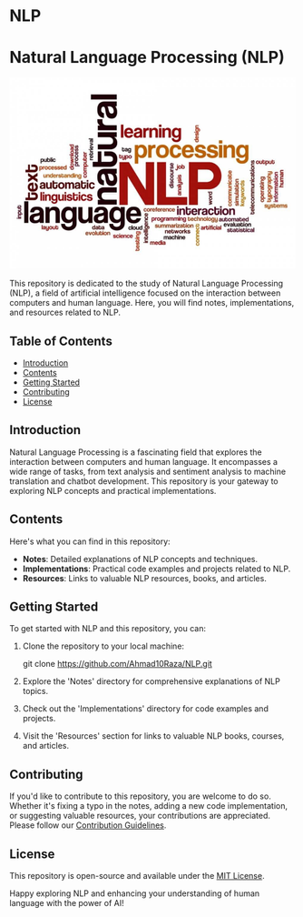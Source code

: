 # NLP

# Natural Language Processing (NLP) 

![NLP](Data/Images/NLP.jpg)

This repository is dedicated to the study of Natural Language Processing (NLP), a field of artificial intelligence focused on the interaction between computers and human language. Here, you will find notes, implementations, and resources related to NLP.

## Table of Contents

- [Introduction](#introduction)
- [Contents](#contents)
- [Getting Started](#getting-started)
- [Contributing](#contributing)
- [License](#license)

## Introduction

Natural Language Processing is a fascinating field that explores the interaction between computers and human language. It encompasses a wide range of tasks, from text analysis and sentiment analysis to machine translation and chatbot development. This repository is your gateway to exploring NLP concepts and practical implementations.

## Contents

Here's what you can find in this repository:

- **Notes**: Detailed explanations of NLP concepts and techniques.
- **Implementations**: Practical code examples and projects related to NLP.
- **Resources**: Links to valuable NLP resources, books, and articles.

## Getting Started

To get started with NLP and this repository, you can:

1. Clone the repository to your local machine:

   git clone https://github.com/Ahmad10Raza/NLP.git


2. Explore the 'Notes' directory for comprehensive explanations of NLP topics.

3. Check out the 'Implementations' directory for code examples and projects.
4. Visit the 'Resources' section for links to valuable NLP books, courses, and articles.

## Contributing

If you'd like to contribute to this repository, you are welcome to do so. Whether it's fixing a typo in the notes, adding a new code implementation, or suggesting valuable resources, your contributions are appreciated. Please follow our [Contribution Guidelines](CONTRIBUTING.md).

## License

This repository is open-source and available under the [MIT License](LICENSE).

Happy exploring NLP and enhancing your understanding of human language with the power of AI!
